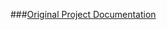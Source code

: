 ###[Original Project Documentation](https://drive.google.com/drive/folders/0B3RpqTqBU2rgfnR5TFhCYU9FdnltS1pkZ2RocnNPeVU5dHpYNXl5ajFqenE2VWhrTWNmdkE?resourcekey=0-gt8AAJpxzmJH8Xy47_LolQ&usp=sharing)
